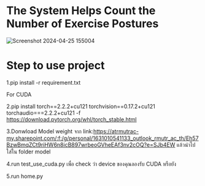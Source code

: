# The System Helps Count the Number of Exercise Postures
![Screenshot 2024-04-25 155004](https://github.com/MeBruce/The-System-Helps-Count-the-Number-of-Exercise-Postures/assets/86824250/3e9df8c4-1a9a-4a7d-bfb2-557a01386e0b)

# Step to use project

  1.pip install -r requirement.txt

For CUDA
  
  2.pip install torch==2.2.2+cu121 torchvision==0.17.2+cu121 torchaudio===2.2.2+cu121 -f https://download.pytorch.org/whl/torch_stable.html

  3.Donwload Model weight จาก link:https://atrmutrac-my.sharepoint.com/:f:/g/personal/1631010541133_outlook_rmutr_ac_th/Eh57BzwBmqZCt9riHW6n8icB897wrbeoGVheEAf3nv2cOQ?e=SJb4EW 
  แล้วนำไปใส่ใน folder model
  
  4.run test_use_cuda.py เพื่อ check ว่า device ของคุณลองรับ CUDA หรือยัง
  
  5.run home.py
